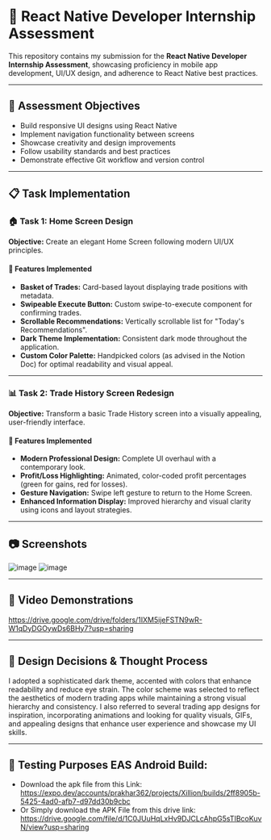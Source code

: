 # 📱 React Native Developer Internship Assessment

This repository contains my submission for the **React Native Developer Internship Assessment**, showcasing proficiency in mobile app development, UI/UX design, and adherence to React Native best practices.

---

## 🎯 Assessment Objectives

- Build responsive UI designs using React Native
- Implement navigation functionality between screens
- Showcase creativity and design improvements
- Follow usability standards and best practices
- Demonstrate effective Git workflow and version control

---

## 📋 Task Implementation

### 🏠 Task 1: Home Screen Design

**Objective:** Create an elegant Home Screen following modern UI/UX principles.

#### 🔧 Features Implemented

- **Basket of Trades:** Card-based layout displaying trade positions with metadata.
- **Swipeable Execute Button:** Custom swipe-to-execute component for confirming trades.
- **Scrollable Recommendations:** Vertically scrollable list for "Today's Recommendations".
- **Dark Theme Implementation:** Consistent dark mode throughout the application.
- **Custom Color Palette:** Handpicked colors (as advised in the Notion Doc) for optimal readability and visual appeal.

---

### 📊 Task 2: Trade History Screen Redesign

**Objective:** Transform a basic Trade History screen into a visually appealing, user-friendly interface.

#### 🔧 Features Implemented

- **Modern Professional Design:** Complete UI overhaul with a contemporary look.
- **Profit/Loss Highlighting:** Animated, color-coded profit percentages (green for gains, red for losses).
- **Gesture Navigation:** Swipe left gesture to return to the Home Screen.
- **Enhanced Information Display:** Improved hierarchy and visual clarity using icons and layout strategies.

---

## 📷 Screenshots
![image](https://github.com/user-attachments/assets/565d7438-87f3-43eb-8c47-188f7a7aaaa3)
![image](https://github.com/user-attachments/assets/1a1a13b0-e3bf-4ceb-a462-848dc37e6ac8)


---

## 🎥 Video Demonstrations
https://drive.google.com/drive/folders/1IXM5ijeFSTN9wR-W1qDyDGOywDs6BHy7?usp=sharing

---

## 🧠 Design Decisions & Thought Process

I adopted a sophisticated dark theme, accented with colors that enhance readability and reduce eye strain. The color scheme was selected to reflect the aesthetics of modern trading apps while maintaining a strong visual hierarchy and consistency. I also referred to several trading app designs for inspiration, incorporating animations and looking for quality visuals, GIFs, and appealing designs that enhance user experience and showcase my UI skills.

---
## 📱 Testing Purposes EAS Android Build:
- Download the apk file from this Link: https://expo.dev/accounts/prakhar362/projects/Xillion/builds/2ff8905b-5425-4ad0-afb7-d97dd30b9cbc
- Or Simply download the APK File from this drive link: https://drive.google.com/file/d/1C0JUuHqLxHv9DJCLcAhpG5sTIBcoKuvN/view?usp=sharing
